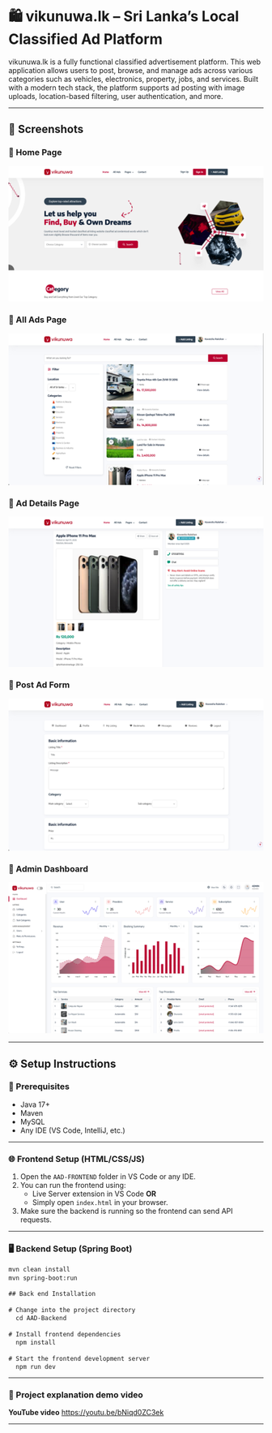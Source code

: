 

# 🛍️ vikunuwa.lk – Sri Lanka’s Local Classified Ad Platform

vikunuwa.lk is a fully functional classified advertisement platform. This web application allows users to post, browse, and manage ads across various categories such as vehicles, electronics, property, jobs, and services. Built with a modern tech stack, the platform supports ad posting with image uploads, location-based filtering, user authentication, and more.

---

## 📸 Screenshots

### 🔹 Home Page
![Home](AAD-FRONTEND/assets/img/home-page.png)

### 🔹 All Ads Page
![All Ads](AAD-FRONTEND/assets/img/all-ads-page.png)

### 🔹 Ad Details Page
![All Details](AAD-FRONTEND/assets/img/ad-details-page.png)

### 🔹 Post Ad Form
![Post Ad Form](AAD-FRONTEND/assets/img/post-ad-form.png)

### 🔹 Admin Dashboard
![Admin Dashboard](AAD-FRONTEND/assets/img/admin-dashboard.png)

---

## ⚙️ Setup Instructions

### 🧩 Prerequisites
- Java 17+
- Maven
- MySQL
- Any IDE (VS Code, IntelliJ, etc.)

---

### 🌐 Frontend Setup (HTML/CSS/JS)

1. Open the `AAD-FRONTEND` folder in VS Code or any IDE.
2. You can run the frontend using:
   - Live Server extension in VS Code **OR**
   - Simply open `index.html` in your browser.
3. Make sure the backend is running so the frontend can send API requests.

----

### 🖥️ Backend Setup (Spring Boot)

```bash
mvn clean install
mvn spring-boot:run
```

```
## Back end Installation

# Change into the project directory
  cd AAD-Backend

# Install frontend dependencies
  npm install

# Start the frontend development server
  npm run dev
```

---


### 🎥 Project explanation demo video


**YouTube video**
https://youtu.be/bNiqd0ZC3ek


---



